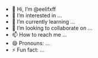 - 👋 Hi, I’m @eelifxff
- 👀 I’m interested in ...
- 🌱 I’m currently learning ...
- 💞️ I’m looking to collaborate on ...
- 📫 How to reach me ...
- 😄 Pronouns: ...
- ⚡ Fun fact: ...

<!---
eelifxff/eelifxff is a ✨ special ✨ repository because its `README.md` (this file) appears on your GitHub profile.
You can click the Preview link to take a look at your changes.
--->
